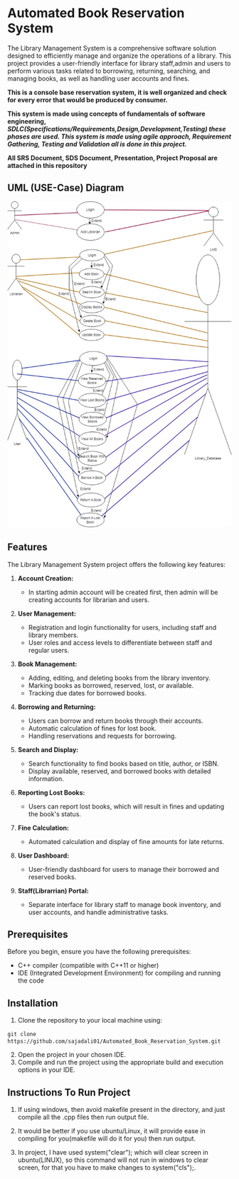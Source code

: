 # Automated Book Reservation System

The Library Management System is a comprehensive software solution designed to efficiently manage and organize the operations of a library. This project provides a user-friendly interface for library staff,admin and users to perform various tasks related to borrowing, returning, searching, and managing books, as well as handling user accounts and fines.

**This is a console base reservation system, it is well organized and check for every error that would be produced by consumer.**

**This system is made using concepts of fundamentals of software engineering, _SDLC(Specifications/Requirements,Design,Development,Testing) these phases are used. This system is made using agile approach, Requirement Gathering, Testing and Validation all is done in this project._**

**All SRS Document, SDS Document, Presentation, Project Proposal are attached in this repository**


## UML (USE-Case) Diagram

![USE_CASE_DIAGRAM](./assests/USE_CASE_DIAGRAM.JPG) 

## Features

The Library Management System project offers the following key features:

1. **Account Creation:**
      - In starting admin account will be created first, then admin will be creating accounts for librarian and users.

2. **User Management:**
   - Registration and login functionality for users, including staff and library members.
   - User roles and access levels to differentiate between staff and regular users.

3. **Book Management:**
   - Adding, editing, and deleting books from the library inventory.
   - Marking books as borrowed, reserved, lost, or available.
   - Tracking due dates for borrowed books.

4. **Borrowing and Returning:**
   - Users can borrow and return books through their accounts.
   - Automatic calculation of fines for lost book.
   - Handling reservations and requests for borrowing.

5. **Search and Display:**
   - Search functionality to find books based on title, author, or ISBN.
   - Display available, reserved, and borrowed books with detailed information.

6. **Reporting Lost Books:**
   - Users can report lost books, which will result in fines and updating the book's status.

7. **Fine Calculation:**
   - Automated calculation and display of fine amounts for late returns.

8. **User Dashboard:**
   - User-friendly dashboard for users to manage their borrowed and reserved books.

9. **Staff(Librarrian) Portal:**
   - Separate interface for library staff to manage book inventory, and user accounts, and handle administrative tasks.

## Prerequisites

Before you begin, ensure you have the following prerequisites:

- C++ compiler (compatible with C++11 or higher)
- IDE (Integrated Development Environment) for compiling and running the code

## Installation

1. Clone the repository to your local machine using:
```
git clone  https://github.com/sajadali01/Automated_Book_Reservation_System.git
`````
2. Open the project in your chosen IDE.
3. Compile and run the project using the appropriate build and execution options in your IDE.

## Instructions To Run Project

1. If using windows, then avoid makefile present in the directory, and just compile all the .cpp files then run output file.

2. It would be better if you use ubuntu/Linux, it will provide ease in compiling for you(makefile will do it for you) then run output.

3. In project, I have used system("clear"); which will clear screen in ubuntu(LINUX), so this command will not run in windows to clear screen, for that you have to make changes to system("cls");.